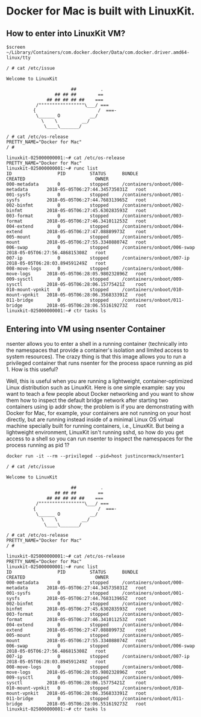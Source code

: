 # Docker for Mac is built with LinuxKit. 


## How to enter into LinuxKit VM?



```
$screen ~/Library/Containers/com.docker.docker/Data/com.docker.driver.amd64-linux/tty
```


```
/ # cat /etc/issue

Welcome to LinuxKit

                        ##         .
                  ## ## ##        ==
               ## ## ## ## ##    ===
           /"""""""""""""""""\___/ ===
          {                       /  ===-
           \______ O           __/
             \    \         __/
              \____\_______/
```
```
/ # cat /etc/os-release
PRETTY_NAME="Docker for Mac"
/ #
```

```
linuxkit-025000000001:~# cat /etc/os-release
PRETTY_NAME="Docker for Mac"
linuxkit-025000000001:~# runc list
ID                 PID         STATUS      BUNDLE                                CREATED                          OWNER
000-metadata       0           stopped     /containers/onboot/000-metadata       2018-05-05T06:27:44.345735031Z   root
001-sysfs          0           stopped     /containers/onboot/001-sysfs          2018-05-05T06:27:44.768313965Z   root
002-binfmt         0           stopped     /containers/onboot/002-binfmt         2018-05-05T06:27:45.630283593Z   root
003-format         0           stopped     /containers/onboot/003-format         2018-05-05T06:27:46.341011253Z   root
004-extend         0           stopped     /containers/onboot/004-extend         2018-05-05T06:27:47.08889973Z    root
005-mount          0           stopped     /containers/onboot/005-mount          2018-05-05T06:27:55.334088074Z   root
006-swap           0           stopped     /containers/onboot/006-swap           2018-05-05T06:27:56.486815308Z   root
007-ip             0           stopped     /containers/onboot/007-ip             2018-05-05T06:28:03.894591249Z   root
008-move-logs      0           stopped     /containers/onboot/008-move-logs      2018-05-05T06:28:05.980232896Z   root
009-sysctl         0           stopped     /containers/onboot/009-sysctl         2018-05-05T06:28:06.15775421Z    root
010-mount-vpnkit   0           stopped     /containers/onboot/010-mount-vpnkit   2018-05-05T06:28:06.356833391Z   root
011-bridge         0           stopped     /containers/onboot/011-bridge         2018-05-05T06:28:06.551619273Z   root
linuxkit-025000000001:~# ctr tasks ls
```

## Entering into VM using nsenter Container


nsenter allows you to enter a shell in a running container (technically into the namespaces that provide a container's isolation and limited access to system resources). The crazy thing is that this image allows you to run a privileged container that runs nsenter for the process space running as pid 1. How is this useful?


Well, this is useful when you are running a lightweight, container-optimized Linux distribution such as LinuxKit. Here is one simple example: say you want to teach a few people about Docker networking and you want to show them how to inspect the default bridge network after starting two containers using ip addr show; the problem is if you are demonstrating with Docker for Mac, for example, your containers are not running on your host directly, but are running instead inside of a minimal Linux OS virtual machine specially built for running containers, i.e., LinuxKit. But being a lightweight environment, LinuxKit isn't running sshd, so how do you get access to a shell so you can run nsenter to inspect the namespaces for the process running as pid 1?


```
docker run -it --rm --privileged --pid=host justincormack/nsenter1
```

```
/ # cat /etc/issue

Welcome to LinuxKit

                        ##         .
                  ## ## ##        ==
               ## ## ## ## ##    ===
           /"""""""""""""""""\___/ ===
          {                       /  ===-
           \______ O           __/
             \    \         __/
              \____\_______/
```
```
/ # cat /etc/os-release
PRETTY_NAME="Docker for Mac"
/ #
```

```
linuxkit-025000000001:~# cat /etc/os-release
PRETTY_NAME="Docker for Mac"
linuxkit-025000000001:~# runc list
ID                 PID         STATUS      BUNDLE                                CREATED                          OWNER
000-metadata       0           stopped     /containers/onboot/000-metadata       2018-05-05T06:27:44.345735031Z   root
001-sysfs          0           stopped     /containers/onboot/001-sysfs          2018-05-05T06:27:44.768313965Z   root
002-binfmt         0           stopped     /containers/onboot/002-binfmt         2018-05-05T06:27:45.630283593Z   root
003-format         0           stopped     /containers/onboot/003-format         2018-05-05T06:27:46.341011253Z   root
004-extend         0           stopped     /containers/onboot/004-extend         2018-05-05T06:27:47.08889973Z    root
005-mount          0           stopped     /containers/onboot/005-mount          2018-05-05T06:27:55.334088074Z   root
006-swap           0           stopped     /containers/onboot/006-swap           2018-05-05T06:27:56.486815308Z   root
007-ip             0           stopped     /containers/onboot/007-ip             2018-05-05T06:28:03.894591249Z   root
008-move-logs      0           stopped     /containers/onboot/008-move-logs      2018-05-05T06:28:05.980232896Z   root
009-sysctl         0           stopped     /containers/onboot/009-sysctl         2018-05-05T06:28:06.15775421Z    root
010-mount-vpnkit   0           stopped     /containers/onboot/010-mount-vpnkit   2018-05-05T06:28:06.356833391Z   root
011-bridge         0           stopped     /containers/onboot/011-bridge         2018-05-05T06:28:06.551619273Z   root
linuxkit-025000000001:~# ctr tasks ls
```

